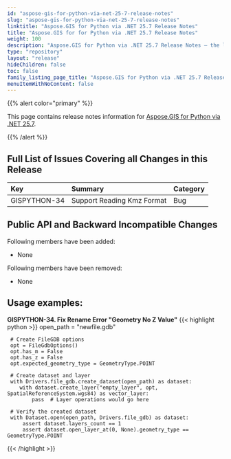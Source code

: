 ```yaml
---
id: "aspose-gis-for-python-via-net-25-7-release-notes"
slug: "aspose-gis-for-python-via-net-25-7-release-notes"
linktitle: "Aspose.GIS for Python via .NET 25.7 Release Notes"
title: "Aspose.GIS for for Python via .NET 25.7 Release Notes"
weight: 100
description: "Aspose.GIS for Python via .NET 25.7 Release Notes – the latest updates and fixes."
type: "repository"
layout: "release"
hideChildren: false
toc: false
family_listing_page_title: "Aspose.GIS for Python via .NET 25.7 Release Notes"
menuItemWithNoContent: false
---
```


{{% alert color="primary" %}}

This page contains release notes information for [Aspose.GIS for Python via .NET 25.7](https://pypi.org/project/aspose-gis-net/).

{{% /alert %}}

## **Full List of Issues Covering all Changes in this Release**

|**Key**     |**Summary**                                                       |**Category**|
|:-----------|:-----------------------------------------------------------------|:-----------|
|GISPYTHON-34| Support Reading Kmz Format                                       |Bug         |


## **Public API and Backward Incompatible Changes**
Following members have been added:
* None

Following members have been removed:
* None


## **Usage examples:**

**GISPYTHON-34. Fix Rename Error "Geometry No Z Value"**
{{< highlight python >}}
     open_path = "newfile.gdb"

     # Create FileGDB options
     opt = FileGdbOptions()
     opt.has_m = False
     opt.has_z = False
     opt.expected_geometry_type = GeometryType.POINT

     # Create dataset and layer
     with Drivers.file_gdb.create_dataset(open_path) as dataset:
        with dataset.create_layer("empty_layer", opt, SpatialReferenceSystem.wgs84) as vector_layer:
            pass  # Layer operations would go here

     # Verify the created dataset
     with Dataset.open(open_path, Drivers.file_gdb) as dataset:
         assert dataset.layers_count == 1
         assert dataset.open_layer_at(0, None).geometry_type == GeometryType.POINT
{{< /highlight >}}